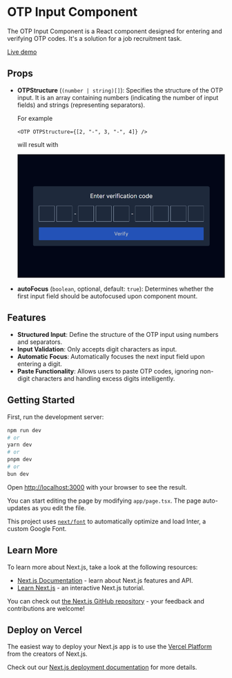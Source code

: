 # OTP Input Component

The OTP Input Component is a React component designed for entering and verifying OTP codes. It's a solution for a job recruitment task.

[Live demo](https://otp-component-mauve.vercel.app/)

## Props

- **OTPStructure** (`(number | string)[]`): Specifies the structure of the OTP input. It is an array containing numbers (indicating the number of input fields) and strings (representing separators).

  For example

  ```tsx
  <OTP OTPStructure={[2, "-", 3, "-", 4]} />
  ```

  will result with

  ![Alt text](otp-example.png)

- **autoFocus** (`boolean`, optional, default: `true`): Determines whether the first input field should be autofocused upon component mount.

## Features

- **Structured Input**: Define the structure of the OTP input using numbers and separators.
- **Input Validation**: Only accepts digit characters as input.
- **Automatic Focus**: Automatically focuses the next input field upon entering a digit.
- **Paste Functionality**: Allows users to paste OTP codes, ignoring non-digit characters and handling excess digits intelligently.

## Getting Started

First, run the development server:

```bash
npm run dev
# or
yarn dev
# or
pnpm dev
# or
bun dev
```

Open [http://localhost:3000](http://localhost:3000) with your browser to see the result.

You can start editing the page by modifying `app/page.tsx`. The page auto-updates as you edit the file.

This project uses [`next/font`](https://nextjs.org/docs/basic-features/font-optimization) to automatically optimize and load Inter, a custom Google Font.

## Learn More

To learn more about Next.js, take a look at the following resources:

- [Next.js Documentation](https://nextjs.org/docs) - learn about Next.js features and API.
- [Learn Next.js](https://nextjs.org/learn) - an interactive Next.js tutorial.

You can check out [the Next.js GitHub repository](https://github.com/vercel/next.js/) - your feedback and contributions are welcome!

## Deploy on Vercel

The easiest way to deploy your Next.js app is to use the [Vercel Platform](https://vercel.com/new?utm_medium=default-template&filter=next.js&utm_source=create-next-app&utm_campaign=create-next-app-readme) from the creators of Next.js.

Check out our [Next.js deployment documentation](https://nextjs.org/docs/deployment) for more details.
